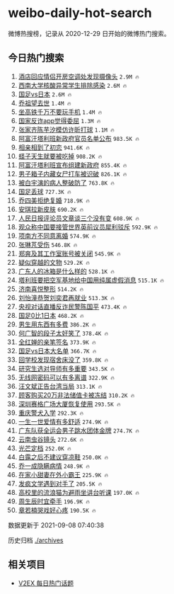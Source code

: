 # weibo-daily-hot-search

微博热搜榜，记录从 2020-12-29 日开始的微博热门搜索。

## 今日热门搜索

<!-- BEGIN -->

1. [酒店回应情侣开房空调处发现摄像头](https://s.weibo.com/weibo?q=%23%E9%85%92%E5%BA%97%E5%9B%9E%E5%BA%94%E6%83%85%E4%BE%A3%E5%BC%80%E6%88%BF%E7%A9%BA%E8%B0%83%E5%A4%84%E5%8F%91%E7%8E%B0%E6%91%84%E5%83%8F%E5%A4%B4%23&Refer=top) `2.9M 🔥`
1. [西南大学核酸异常学生排除感染](https://s.weibo.com/weibo?q=%23%E8%A5%BF%E5%8D%97%E5%A4%A7%E5%AD%A6%E6%A0%B8%E9%85%B8%E5%BC%82%E5%B8%B8%E5%AD%A6%E7%94%9F%E6%8E%92%E9%99%A4%E6%84%9F%E6%9F%93%23&Refer=top) `2.6M 🔥`
1. [国足vs日本](https://s.weibo.com/weibo?q=%23%E5%9B%BD%E8%B6%B3vs%E6%97%A5%E6%9C%AC%23&Refer=top) `2.6M 🔥`
1. [乔祖望去世](https://s.weibo.com/weibo?q=%23%E4%B9%94%E7%A5%96%E6%9C%9B%E5%8E%BB%E4%B8%96%23&Refer=top) `1.4M 🔥`
1. [坐高铁千万不要玩手机](https://s.weibo.com/weibo?q=%23%E5%9D%90%E9%AB%98%E9%93%81%E5%8D%83%E4%B8%87%E4%B8%8D%E8%A6%81%E7%8E%A9%E6%89%8B%E6%9C%BA%23&Refer=top) `1.4M 🔥`
1. [国家反诈app觉得委屈](https://s.weibo.com/weibo?q=%23%E5%9B%BD%E5%AE%B6%E5%8F%8D%E8%AF%88app%E8%A7%89%E5%BE%97%E5%A7%94%E5%B1%88%23&Refer=top) `1.3M 🔥`
1. [张家齐陈芋汐模仿许昕打球](https://s.weibo.com/weibo?q=%23%E5%BC%A0%E5%AE%B6%E9%BD%90%E9%99%88%E8%8A%8B%E6%B1%90%E6%A8%A1%E4%BB%BF%E8%AE%B8%E6%98%95%E6%89%93%E7%90%83%23&Refer=top) `1.1M 🔥`
1. [阿富汗塔利班新政府官员名单公布](https://s.weibo.com/weibo?q=%23%E9%98%BF%E5%AF%8C%E6%B1%97%E5%A1%94%E5%88%A9%E7%8F%AD%E6%96%B0%E6%94%BF%E5%BA%9C%E5%AE%98%E5%91%98%E5%90%8D%E5%8D%95%E5%85%AC%E5%B8%83%23&Refer=top) `983.5K 🔥`
1. [相亲相到了初恋](https://s.weibo.com/weibo?q=%23%E7%9B%B8%E4%BA%B2%E7%9B%B8%E5%88%B0%E4%BA%86%E5%88%9D%E6%81%8B%23&Refer=top) `941.6K 🔥`
1. [蛏子天生就要被吃掉](https://s.weibo.com/weibo?q=%23%E8%9B%8F%E5%AD%90%E5%A4%A9%E7%94%9F%E5%B0%B1%E8%A6%81%E8%A2%AB%E5%90%83%E6%8E%89%23&Refer=top) `908.2K 🔥`
1. [阿富汗塔利班宣布组建新政府](https://s.weibo.com/weibo?q=%23%E9%98%BF%E5%AF%8C%E6%B1%97%E5%A1%94%E5%88%A9%E7%8F%AD%E5%AE%A3%E5%B8%83%E7%BB%84%E5%BB%BA%E6%96%B0%E6%94%BF%E5%BA%9C%23&Refer=top) `855.4K 🔥`
1. [男子箱子内藏女尸打车被识破](https://s.weibo.com/weibo?q=%23%E7%94%B7%E5%AD%90%E7%AE%B1%E5%AD%90%E5%86%85%E8%97%8F%E5%A5%B3%E5%B0%B8%E6%89%93%E8%BD%A6%E8%A2%AB%E8%AF%86%E7%A0%B4%23&Refer=top) `826.1K 🔥`
1. [被白宇演的病人整破防了](https://s.weibo.com/weibo?q=%23%E8%A2%AB%E7%99%BD%E5%AE%87%E6%BC%94%E7%9A%84%E7%97%85%E4%BA%BA%E6%95%B4%E7%A0%B4%E9%98%B2%E4%BA%86%23&Refer=top) `763.8K 🔥`
1. [国足丢球](https://s.weibo.com/weibo?q=%E5%9B%BD%E8%B6%B3%E4%B8%A2%E7%90%83&Refer=top) `727.3K 🔥`
1. [乔四美拒绝复婚](https://s.weibo.com/weibo?q=%23%E4%B9%94%E5%9B%9B%E7%BE%8E%E6%8B%92%E7%BB%9D%E5%A4%8D%E5%A9%9A%23&Refer=top) `718.9K 🔥`
1. [安琪拉新皮肤](https://s.weibo.com/weibo?q=%23%E5%AE%89%E7%90%AA%E6%8B%89%E6%96%B0%E7%9A%AE%E8%82%A4%23&Refer=top) `690.2K 🔥`
1. [人民日报评论员文章谈三个没有变](https://s.weibo.com/weibo?q=%23%E4%BA%BA%E6%B0%91%E6%97%A5%E6%8A%A5%E8%AF%84%E8%AE%BA%E5%91%98%E6%96%87%E7%AB%A0%E8%B0%88%E4%B8%89%E4%B8%AA%E6%B2%A1%E6%9C%89%E5%8F%98%23&Refer=top) `608.9K 🔥`
1. [观众称中国要接管世界英前议员犀利驳斥](https://s.weibo.com/weibo?q=%23%E8%A7%82%E4%BC%97%E7%A7%B0%E4%B8%AD%E5%9B%BD%E8%A6%81%E6%8E%A5%E7%AE%A1%E4%B8%96%E7%95%8C%E8%8B%B1%E5%89%8D%E8%AE%AE%E5%91%98%E7%8A%80%E5%88%A9%E9%A9%B3%E6%96%A5%23&Refer=top) `592.9K 🔥`
1. [项南方不同意离婚](https://s.weibo.com/weibo?q=%23%E9%A1%B9%E5%8D%97%E6%96%B9%E4%B8%8D%E5%90%8C%E6%84%8F%E7%A6%BB%E5%A9%9A%23&Refer=top) `574.9K 🔥`
1. [张琳芃受伤](https://s.weibo.com/weibo?q=%E5%BC%A0%E7%90%B3%E8%8A%83%E5%8F%97%E4%BC%A4&Refer=top) `546.8K 🔥`
1. [郑爽及其工作室账号被关闭](https://s.weibo.com/weibo?q=%23%E9%83%91%E7%88%BD%E5%8F%8A%E5%85%B6%E5%B7%A5%E4%BD%9C%E5%AE%A4%E8%B4%A6%E5%8F%B7%E8%A2%AB%E5%85%B3%E9%97%AD%23&Refer=top) `545.9K 🔥`
1. [疑似穿越的文物](https://s.weibo.com/weibo?q=%23%E7%96%91%E4%BC%BC%E7%A9%BF%E8%B6%8A%E7%9A%84%E6%96%87%E7%89%A9%23&Refer=top) `529.2K 🔥`
1. [广东人的冰箱是什么样的](https://s.weibo.com/weibo?q=%23%E5%B9%BF%E4%B8%9C%E4%BA%BA%E7%9A%84%E5%86%B0%E7%AE%B1%E6%98%AF%E4%BB%80%E4%B9%88%E6%A0%B7%E7%9A%84%23&Refer=top) `528.1K 🔥`
1. [塔利班要把空军基地给中国用纯属虚假消息](https://s.weibo.com/weibo?q=%23%E5%A1%94%E5%88%A9%E7%8F%AD%E8%A6%81%E6%8A%8A%E7%A9%BA%E5%86%9B%E5%9F%BA%E5%9C%B0%E7%BB%99%E4%B8%AD%E5%9B%BD%E7%94%A8%E7%BA%AF%E5%B1%9E%E8%99%9A%E5%81%87%E6%B6%88%E6%81%AF%23&Refer=top) `515.1K 🔥`
1. [济南喜悦整形](https://s.weibo.com/weibo?q=%E6%B5%8E%E5%8D%97%E5%96%9C%E6%82%A6%E6%95%B4%E5%BD%A2&Refer=top) `514.2K 🔥`
1. [刘怡潼恭贺刘奕君再就业](https://s.weibo.com/weibo?q=%23%E5%88%98%E6%80%A1%E6%BD%BC%E6%81%AD%E8%B4%BA%E5%88%98%E5%A5%95%E5%90%9B%E5%86%8D%E5%B0%B1%E4%B8%9A%23&Refer=top) `513.3K 🔥`
1. [央视对话直播反诈民警陈国平](https://s.weibo.com/weibo?q=%23%E5%A4%AE%E8%A7%86%E5%AF%B9%E8%AF%9D%E7%9B%B4%E6%92%AD%E5%8F%8D%E8%AF%88%E6%B0%91%E8%AD%A6%E9%99%88%E5%9B%BD%E5%B9%B3%23&Refer=top) `473.4K 🔥`
1. [国足0比1日本](https://s.weibo.com/weibo?q=%23%E5%9B%BD%E8%B6%B30%E6%AF%941%E6%97%A5%E6%9C%AC%23&Refer=top) `468.2K 🔥`
1. [男生用东西有多费](https://s.weibo.com/weibo?q=%23%E7%94%B7%E7%94%9F%E7%94%A8%E4%B8%9C%E8%A5%BF%E6%9C%89%E5%A4%9A%E8%B4%B9%23&Refer=top) `386.2K 🔥`
1. [何广智的段子太好笑了](https://s.weibo.com/weibo?q=%23%E4%BD%95%E5%B9%BF%E6%99%BA%E7%9A%84%E6%AE%B5%E5%AD%90%E5%A4%AA%E5%A5%BD%E7%AC%91%E4%BA%86%23&Refer=top) `378.4K 🔥`
1. [全红婵的亲笔签名](https://s.weibo.com/weibo?q=%23%E5%85%A8%E7%BA%A2%E5%A9%B5%E7%9A%84%E4%BA%B2%E7%AC%94%E7%AD%BE%E5%90%8D%23&Refer=top) `373.9K 🔥`
1. [国足vs日本大名单](https://s.weibo.com/weibo?q=%E5%9B%BD%E8%B6%B3vs%E6%97%A5%E6%9C%AC%E5%A4%A7%E5%90%8D%E5%8D%95&Refer=top) `366.7K 🔥`
1. [回学校发现宿舍床没了](https://s.weibo.com/weibo?q=%23%E5%9B%9E%E5%AD%A6%E6%A0%A1%E5%8F%91%E7%8E%B0%E5%AE%BF%E8%88%8D%E5%BA%8A%E6%B2%A1%E4%BA%86%23&Refer=top) `359.8K 🔥`
1. [研究生选对导师有多重要](https://s.weibo.com/weibo?q=%23%E7%A0%94%E7%A9%B6%E7%94%9F%E9%80%89%E5%AF%B9%E5%AF%BC%E5%B8%88%E6%9C%89%E5%A4%9A%E9%87%8D%E8%A6%81%23&Refer=top) `343.5K 🔥`
1. [无线网密码可以有多离谱](https://s.weibo.com/weibo?q=%23%E6%97%A0%E7%BA%BF%E7%BD%91%E5%AF%86%E7%A0%81%E5%8F%AF%E4%BB%A5%E6%9C%89%E5%A4%9A%E7%A6%BB%E8%B0%B1%23&Refer=top) `322.9K 🔥`
1. [汪文斌正告台湾当局](https://s.weibo.com/weibo?q=%23%E6%B1%AA%E6%96%87%E6%96%8C%E6%AD%A3%E5%91%8A%E5%8F%B0%E6%B9%BE%E5%BD%93%E5%B1%80%23&Refer=top) `313.1K 🔥`
1. [顾客购买20万非法储值卡被冻结](https://s.weibo.com/weibo?q=%23%E9%A1%BE%E5%AE%A2%E8%B4%AD%E4%B9%B020%E4%B8%87%E9%9D%9E%E6%B3%95%E5%82%A8%E5%80%BC%E5%8D%A1%E8%A2%AB%E5%86%BB%E7%BB%93%23&Refer=top) `310.2K 🔥`
1. [深圳赛格广场大厦恢复使用](https://s.weibo.com/weibo?q=%23%E6%B7%B1%E5%9C%B3%E8%B5%9B%E6%A0%BC%E5%B9%BF%E5%9C%BA%E5%A4%A7%E5%8E%A6%E6%81%A2%E5%A4%8D%E4%BD%BF%E7%94%A8%23&Refer=top) `293.5K 🔥`
1. [重庆警犬入学](https://s.weibo.com/weibo?q=%23%E9%87%8D%E5%BA%86%E8%AD%A6%E7%8A%AC%E5%85%A5%E5%AD%A6%23&Refer=top) `292.3K 🔥`
1. [一生一世爱情有多舒适](https://s.weibo.com/weibo?q=%23%E4%B8%80%E7%94%9F%E4%B8%80%E4%B8%96%E7%88%B1%E6%83%85%E6%9C%89%E5%A4%9A%E8%88%92%E9%80%82%23&Refer=top) `274.9K 🔥`
1. [广东队获全运会男子跳水团体金牌](https://s.weibo.com/weibo?q=%23%E5%B9%BF%E4%B8%9C%E9%98%9F%E8%8E%B7%E5%85%A8%E8%BF%90%E4%BC%9A%E7%94%B7%E5%AD%90%E8%B7%B3%E6%B0%B4%E5%9B%A2%E4%BD%93%E9%87%91%E7%89%8C%23&Refer=top) `274.7K 🔥`
1. [云南虫谷镜头](https://s.weibo.com/weibo?q=%23%E4%BA%91%E5%8D%97%E8%99%AB%E8%B0%B7%E9%95%9C%E5%A4%B4%23&Refer=top) `272.6K 🔥`
1. [光芒定档](https://s.weibo.com/weibo?q=%23%E5%85%89%E8%8A%92%E5%AE%9A%E6%A1%A3%23&Refer=top) `252.0K 🔥`
1. [白露之后不建议穿凉鞋](https://s.weibo.com/weibo?q=%23%E7%99%BD%E9%9C%B2%E4%B9%8B%E5%90%8E%E4%B8%8D%E5%BB%BA%E8%AE%AE%E7%A9%BF%E5%87%89%E9%9E%8B%23&Refer=top) `250.0K 🔥`
1. [乔一成隐瞒病情](https://s.weibo.com/weibo?q=%23%E4%B9%94%E4%B8%80%E6%88%90%E9%9A%90%E7%9E%92%E7%97%85%E6%83%85%23&Refer=top) `248.9K 🔥`
1. [在家小甜妻在外小霸王](https://s.weibo.com/weibo?q=%23%E5%9C%A8%E5%AE%B6%E5%B0%8F%E7%94%9C%E5%A6%BB%E5%9C%A8%E5%A4%96%E5%B0%8F%E9%9C%B8%E7%8E%8B%23&Refer=top) `225.9K 🔥`
1. [发疯文学遇到对手了](https://s.weibo.com/weibo?q=%23%E5%8F%91%E7%96%AF%E6%96%87%E5%AD%A6%E9%81%87%E5%88%B0%E5%AF%B9%E6%89%8B%E4%BA%86%23&Refer=top) `205.5K 🔥`
1. [高校里的流浪猫为避雨坐讲台听课](https://s.weibo.com/weibo?q=%23%E9%AB%98%E6%A0%A1%E9%87%8C%E7%9A%84%E6%B5%81%E6%B5%AA%E7%8C%AB%E4%B8%BA%E9%81%BF%E9%9B%A8%E5%9D%90%E8%AE%B2%E5%8F%B0%E5%90%AC%E8%AF%BE%23&Refer=top) `197.0K 🔥`
1. [周生辰时宜牵手](https://s.weibo.com/weibo?q=%23%E5%91%A8%E7%94%9F%E8%BE%B0%E6%97%B6%E5%AE%9C%E7%89%B5%E6%89%8B%23&Refer=top) `196.9K 🔥`
1. [章若楠哭戏好心疼](https://s.weibo.com/weibo?q=%23%E7%AB%A0%E8%8B%A5%E6%A5%A0%E5%93%AD%E6%88%8F%E5%A5%BD%E5%BF%83%E7%96%BC%23&Refer=top) `190.5K 🔥`

数据更新于 2021-09-08 07:40:38

<!-- END -->

历史归档 [./archives](./archives)

## 相关项目

- [V2EX 每日热门话题](https://github.com/boojack/v2ex-daily-hot-topic)
